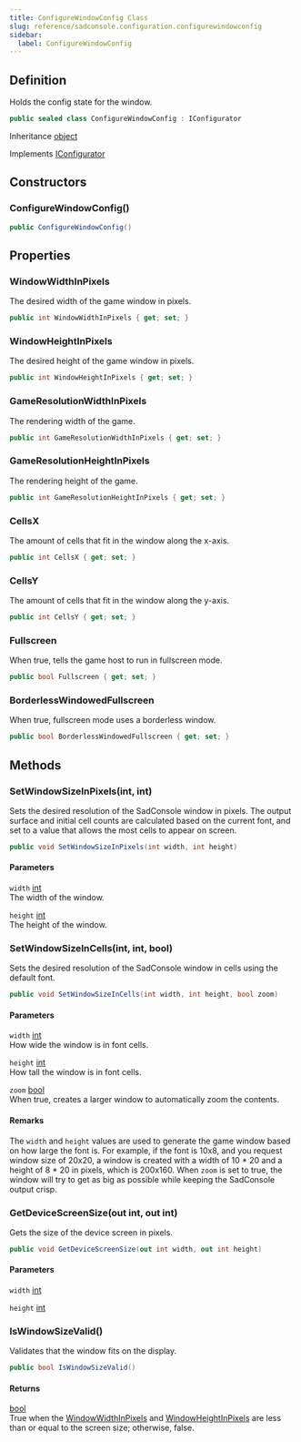 ```yaml
---
title: ConfigureWindowConfig Class
slug: reference/sadconsole.configuration.configurewindowconfig
sidebar:
  label: ConfigureWindowConfig
---
```

## Definition

Holds the config state for the window.

```csharp title="C#"
public sealed class ConfigureWindowConfig : IConfigurator
```

Inheritance [object](https://learn.microsoft.com/dotnet/api/system.object/)

Implements [IConfigurator](../sadconsole.configuration.iconfigurator/)

## Constructors

### ConfigureWindowConfig()

```csharp title="C#"
public ConfigureWindowConfig()
```


## Properties

### WindowWidthInPixels

The desired width of the game window in pixels.

```csharp title="C#"
public int WindowWidthInPixels { get; set; }
```

### WindowHeightInPixels

The desired height of the game window in pixels.

```csharp title="C#"
public int WindowHeightInPixels { get; set; }
```

### GameResolutionWidthInPixels

The rendering width of the game.

```csharp title="C#"
public int GameResolutionWidthInPixels { get; set; }
```

### GameResolutionHeightInPixels

The rendering height of the game.

```csharp title="C#"
public int GameResolutionHeightInPixels { get; set; }
```

### CellsX

The amount of cells that fit in the window along the x-axis.

```csharp title="C#"
public int CellsX { get; set; }
```

### CellsY

The amount of cells that fit in the window along the y-axis.

```csharp title="C#"
public int CellsY { get; set; }
```

### Fullscreen

When true, tells the game host to run in fullscreen mode.

```csharp title="C#"
public bool Fullscreen { get; set; }
```

### BorderlessWindowedFullscreen

When true, fullscreen mode uses a borderless window.

```csharp title="C#"
public bool BorderlessWindowedFullscreen { get; set; }
```

## Methods

### SetWindowSizeInPixels(int, int)

Sets the desired resolution of the SadConsole window in pixels. The output surface and initial cell counts are calculated based on the current font, and set to a value that allows the most cells to appear on screen.

```csharp title="C#"
public void SetWindowSizeInPixels(int width, int height)
```

#### Parameters

`width` [int](https://learn.microsoft.com/dotnet/api/system.int32/)  
The width of the window.

`height` [int](https://learn.microsoft.com/dotnet/api/system.int32/)  
The height of the window.


### SetWindowSizeInCells(int, int, bool)

Sets the desired resolution of the SadConsole window in cells using the default font.

```csharp title="C#"
public void SetWindowSizeInCells(int width, int height, bool zoom)
```

#### Parameters

`width` [int](https://learn.microsoft.com/dotnet/api/system.int32/)  
How wide the window is in font cells.

`height` [int](https://learn.microsoft.com/dotnet/api/system.int32/)  
How tall the window is in font cells.

`zoom` [bool](https://learn.microsoft.com/dotnet/api/system.boolean/)  
When true, creates a larger window to automatically zoom the contents.

#### Remarks

The `width` and `height` values are used to generate the game window based on how large the font is. For example, if the font is 10x8, and you request window size of 20x20, a window is created with a width of 10 * 20 and a height of 8 * 20 in pixels, which is 200x160.  When `zoom` is set to true, the window will try to get as big as possible while keeping the SadConsole output crisp.

### GetDeviceScreenSize(out int, out int)

Gets the size of the device screen in pixels.

```csharp title="C#"
public void GetDeviceScreenSize(out int width, out int height)
```

#### Parameters

`width` [int](https://learn.microsoft.com/dotnet/api/system.int32/)  

`height` [int](https://learn.microsoft.com/dotnet/api/system.int32/)  


### IsWindowSizeValid()

Validates that the window fits on the display.

```csharp title="C#"
public bool IsWindowSizeValid()
```

#### Returns

[bool](https://learn.microsoft.com/dotnet/api/system.boolean/)  
True when the [WindowWidthInPixels](../sadconsole.configuration.configurewindowconfig/#windowwidthinpixels/) and [WindowHeightInPixels](../sadconsole.configuration.configurewindowconfig/#windowheightinpixels/) are less than or equal to the screen size; otherwise, false.